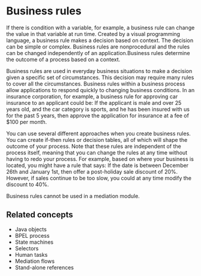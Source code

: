 <!-- image -->

# Business rules

If there is condition with a variable, for example, a business
rule can change the value in that variable at run time. Created
by a visual programming language, a business rule makes a decision
based on context. The decision can be simple or complex. Business
rules are nonprocedural and the rules can be changed independently
of an application.Business rules determine the outcome of a process
based on a context.

Business rules are used in everyday business situations to make
a decision given a specific set of circumstances. This decision may
require many rules to cover all the circumstances. Business rules
within a business process allow applications to respond quickly to
changing business conditions. In an insurance corporation, for example,
a business rule for approving car insurance to an applicant could
be: If the applicant is male and over 25 years old, and the car
category is sports, and he has been insured with us for the past 5
years, then approve the application for insurance at a fee of $100
per month.

You can use several different approaches when you create business
rules. You can create if-then rules or decision tables, all of which
will shape the outcome of your process. Note that these rules are
independent of the process itself, meaning that you can change the
rules at any time without having to redo your process. For example,
based on where your business is located, you might have a rule that
says: If the date is between December 26th and January 1st, then
offer a post-holiday sale discount of 20%. However, if sales continue
to be too slow, you could at any time modify the discount to 40%.

<!-- image -->

Business rules cannot be used in a mediation module.

## Related concepts

- Java objects
- BPEL process
- State machines
- Selectors
- Human tasks
- Mediation flows
- Stand-alone references